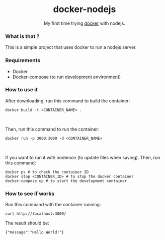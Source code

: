 <h1 align="center"> docker-nodejs </h1>
<p align="center">My first time trying <a href="https://www.docker.com/">docker</a> with nodejs.</p>

### What is that ?

This is a simple project that uses docker to run a nodejs server.

### Requirements

- Docker
- Docker-compose (to run development environment)


### How to use it

After downloading, run this command to build the container:
```
docker build -t <CONTAINER_NAME> . 
```

<br/>

Then, run this command to run the container:
```
docker run -p 3000:3000 -d <CONTAINER_NAME>
```

<br/>

If you want to run it with nodemon (to update files when saving).
Then, run this command:
```
docker ps # to check the container ID
docker stop <CONTAINER_ID> # to stop the docker container
docker-compose up # to start the development container
```

### How to see if works

Run this command with the container running:
```
curl http://localhost:3000/
```
The result should be:
```
{"message":"Hello World!"}
```
